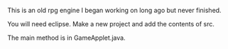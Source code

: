 This is an old rpg engine I began working on long ago but never finished.

You will need eclipse. Make a new project and add the contents of src. 

The main method is in GameApplet.java.

